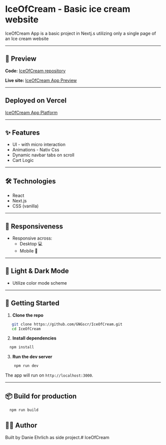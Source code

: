 # IceOfCream - Basic ice cream website

IceOfCream App is a basic project in Nextj.s utilizing only a single page of an Ice cream website

---

## 📸 Preview

**Code:** [IceOfCream repository](https://github.com/GNGscr/IceOfCream) 


**Live site:** [IceOfCream App Preview](./public/images/screenshot.png)

---

## Deployed on Vercel

[IceOfCream App Platform](https://ice-of-cream.vercel.app/)

---

## ✨ Features

- UI - with micro interaction
- Animations - Nativ Css
- Dynamic navbar tabs on scroll
- Cart Logic

---

## 🛠️ Technologies

- React
- Next.js
- CSS (vanilla)

---

## 📱 Responsiveness

- Responsive across:
  - Desktop 💻
  - Mobile 📲

---

## 🎨 Light & Dark Mode

- Utilize color mode scheme

---

## 🚀 Getting Started

1. **Clone the repo**  
```bash
   git clone https://github.com/GNGscr/IceOfCream.git
   cd IceOfCream
```

2. **Install dependencies**  
```bash  
  npm install
```

3. **Run the dev server**

```bash
    npm run dev
```

The app will run on `http://localhost:3000`.

---

## 📦 Build for production
```bash
  npm run build
```

## 👨‍💻 Author

  Built by Danie Ehrlich as side project.# IceOfCream

